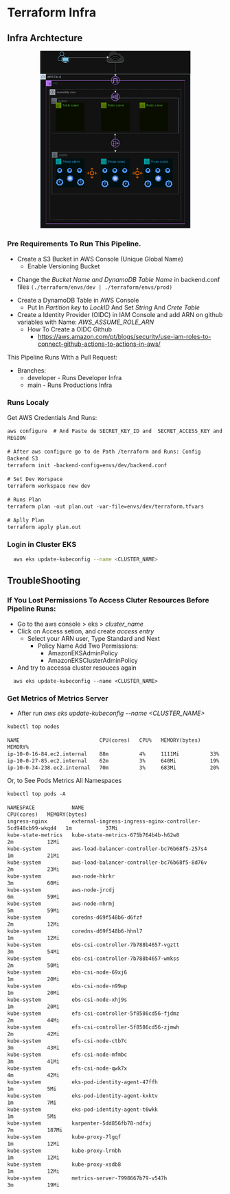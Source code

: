# Terraform Infra

## Infra Archtecture

<p align="center">  
	<img src=./docs/Infra.drawio.png
	  width="350"
	/>
</p>


### Pre Requirements To Run This Pipeline.

- Create a S3 Bucket in AWS Console (Unique Global Name)
  - Enable Versioning Bucket
* Change the *Bucket Name and DynamoDB Table Name* in backend.conf files `(./terraform/envs/dev | ./terraform/envs/prod)`
- Create a DynamoDB Table in AWS Console
  - Put In *Partition key* to *LockID* And Set *String* And *Crete Table*
- Create a Identity Provider (OIDC) in IAM Console and add ARN on github variables with Name: *AWS_ASSUME_ROLE_ARN*
  - How To Create a OIDC Github
    - https://aws.amazon.com/pt/blogs/security/use-iam-roles-to-connect-github-actions-to-actions-in-aws/


This Pipeline Runs With a Pull Request:
- Branches:
    - developer - Runs Developer Infra
    - main      - Runs Productions Infra

### Runs Localy

Get AWS Credentials And Runs:
```shell
aws configure  # And Paste de SECRET_KEY_ID and  SECRET_ACCESS_KEY and REGION

# After aws configure go to de Path /terraform and Runs: Config Backend S3
terraform init -backend-config=envs/dev/backend.conf

# Set Dev Worspace
terraform workspace new dev

# Runs Plan
terraform plan -out plan.out -var-file=envs/dev/terraform.tfvars

# Aplly Plan
terraform apply plan.out
```


### Login in Cluster EKS
```bash
  aws eks update-kubeconfig --name <CLUSTER_NAME>
```

## TroubleShooting

### If You Lost Permissions To Access Cluter Resources Before Pipeline Runs:
  - Go to the aws console > eks > *cluster_name*
  - Click on Access setion, and create *access entry*
    - Select your ARN user, Type Standard and Next
      - Policy Name Add Two Permissions:
        - AmazonEKSAdminPolicy
        - AmazonEKSClusterAdminPolicy
  - And try to accessa cluster resouces again
```shell
  aws eks update-kubeconfig --name <CLUSTER_NAME>
```  

### Get Metrics of Metrics Server
- After run *aws eks update-kubeconfig --name <CLUSTER_NAME>*
```shell
kubectl top nodes

NAME                          CPU(cores)   CPU%   MEMORY(bytes)   MEMORY%   
ip-10-0-16-84.ec2.internal    88m          4%     1111Mi          33%       
ip-10-0-27-85.ec2.internal    62m          3%     640Mi           19%       
ip-10-0-34-238.ec2.internal   70m          3%     683Mi           20%   
```
Or, to See Pods Metrics All Namespaces
```shell
kubectl top pods -A

NAMESPACE            NAME                                                         CPU(cores)   MEMORY(bytes)   
ingress-nginx        external-ingress-ingress-nginx-controller-5cd948cb99-wkqd4   1m           37Mi            
kube-state-metrics   kube-state-metrics-675b764b4b-h62w8                          2m           12Mi            
kube-system          aws-load-balancer-controller-bc76b68f5-257s4                 1m           21Mi            
kube-system          aws-load-balancer-controller-bc76b68f5-8d76v                 2m           23Mi            
kube-system          aws-node-hkrkr                                               3m           60Mi            
kube-system          aws-node-jrcdj                                               6m           59Mi            
kube-system          aws-node-nhrmj                                               5m           59Mi            
kube-system          coredns-d69f548b6-d6fzf                                      2m           12Mi            
kube-system          coredns-d69f548b6-hhnl7                                      1m           12Mi            
kube-system          ebs-csi-controller-7b788b4657-vgztt                          3m           54Mi            
kube-system          ebs-csi-controller-7b788b4657-wmkss                          2m           50Mi            
kube-system          ebs-csi-node-69xj6                                           1m           20Mi            
kube-system          ebs-csi-node-n99wp                                           1m           20Mi            
kube-system          ebs-csi-node-xhj9s                                           1m           20Mi            
kube-system          efs-csi-controller-5f8586cd56-fjdmz                          2m           44Mi            
kube-system          efs-csi-controller-5f8586cd56-zjmwh                          2m           42Mi            
kube-system          efs-csi-node-ctb7c                                           3m           43Mi            
kube-system          efs-csi-node-mfmbc                                           3m           41Mi            
kube-system          efs-csi-node-qwk7x                                           4m           42Mi            
kube-system          eks-pod-identity-agent-47ffh                                 1m           5Mi             
kube-system          eks-pod-identity-agent-kxktv                                 1m           7Mi             
kube-system          eks-pod-identity-agent-t6wkk                                 1m           5Mi             
kube-system          karpenter-5dd856fb78-ndfxj                                   7m           187Mi           
kube-system          kube-proxy-7lgqf                                             1m           12Mi            
kube-system          kube-proxy-lrnbh                                             1m           12Mi            
kube-system          kube-proxy-xsdb8                                             1m           12Mi            
kube-system          metrics-server-7998667b79-v547h                              3m           19Mi
```